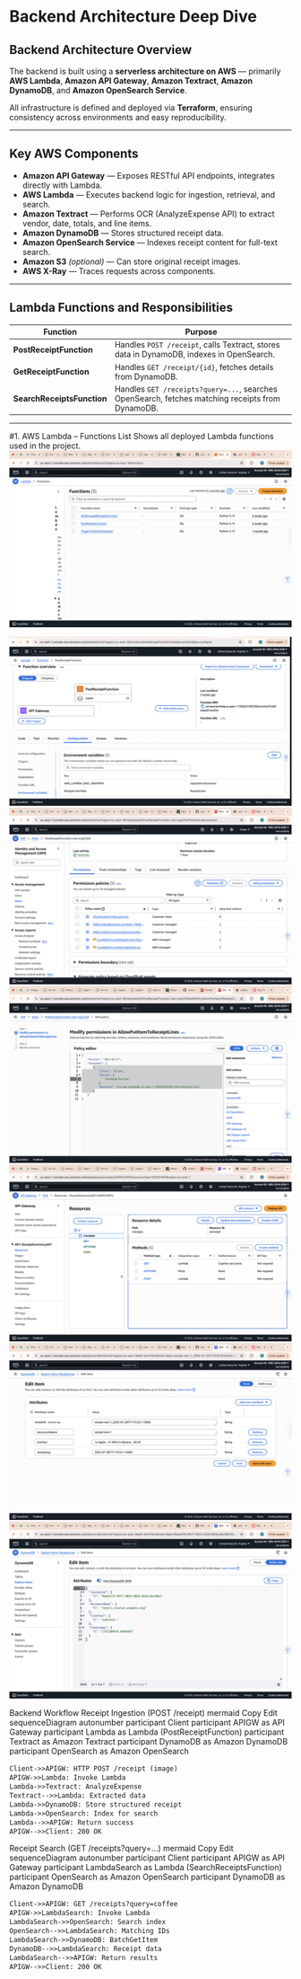 # Backend Architecture Deep Dive

## Backend Architecture Overview

The backend is built using a **serverless architecture on AWS** — primarily **AWS Lambda**, **Amazon API Gateway**, **Amazon Textract**, **Amazon DynamoDB**, and **Amazon OpenSearch Service**.

All infrastructure is defined and deployed via **Terraform**, ensuring consistency across environments and easy reproducibility.

---

## Key AWS Components

- **Amazon API Gateway** — Exposes RESTful API endpoints, integrates directly with Lambda.
- **AWS Lambda** — Executes backend logic for ingestion, retrieval, and search.
- **Amazon Textract** — Performs OCR (AnalyzeExpense API) to extract vendor, date, totals, and line items.
- **Amazon DynamoDB** — Stores structured receipt data.
- **Amazon OpenSearch Service** — Indexes receipt content for full-text search.
- **Amazon S3** *(optional)* — Can store original receipt images.
- **AWS X-Ray** — Traces requests across components.

---

## Lambda Functions and Responsibilities


| Function | Purpose |
|----------|---------|
| **PostReceiptFunction** | Handles `POST /receipt`, calls Textract, stores data in DynamoDB, indexes in OpenSearch. |
| **GetReceiptFunction** | Handles `GET /receipt/{id}`, fetches details from DynamoDB. |
| **SearchReceiptsFunction** | Handles `GET /receipts?query=...`, searches OpenSearch, fetches matching receipts from DynamoDB. |

---
#1. AWS Lambda – Functions List
Shows all deployed Lambda functions used in the project.
![Lambda Functions List](lambda-functions-list.png)

![Lambda Environment Variables](lambda-env-vars.pn.png)
![IAM Role Permissions](iam-role-permissions.png)
![IAM Policy JSON](iam-policy-json.png)
![API Gateway Methods](api-gateway-methods.png)
![DynamoDB Item Form View](dynamodb-item-form.png)
![DynamoDB Item JSON View](dynamodb-item-json.png)

Backend Workflow
Receipt Ingestion (POST /receipt)
mermaid
Copy
Edit
sequenceDiagram
    autonumber
    participant Client
    participant APIGW as API Gateway
    participant Lambda as Lambda (PostReceiptFunction)
    participant Textract as Amazon Textract
    participant DynamoDB as Amazon DynamoDB
    participant OpenSearch as Amazon OpenSearch
    
    Client->>APIGW: HTTP POST /receipt (image)
    APIGW->>Lambda: Invoke Lambda
    Lambda->>Textract: AnalyzeExpense
    Textract-->>Lambda: Extracted data
    Lambda->>DynamoDB: Store structured receipt
    Lambda->>OpenSearch: Index for search
    Lambda-->>APIGW: Return success
    APIGW-->>Client: 200 OK
Receipt Search (GET /receipts?query=…)
mermaid
Copy
Edit
sequenceDiagram
    autonumber
    participant Client
    participant APIGW as API Gateway
    participant LambdaSearch as Lambda (SearchReceiptsFunction)
    participant OpenSearch as Amazon OpenSearch
    participant DynamoDB as Amazon DynamoDB
    
    Client->>APIGW: GET /receipts?query=coffee
    APIGW->>LambdaSearch: Invoke Lambda
    LambdaSearch->>OpenSearch: Search index
    OpenSearch-->>LambdaSearch: Matching IDs
    LambdaSearch->>DynamoDB: BatchGetItem
    DynamoDB-->>LambdaSearch: Receipt data
    LambdaSearch-->>APIGW: Return results
    APIGW-->>Client: 200 OK
